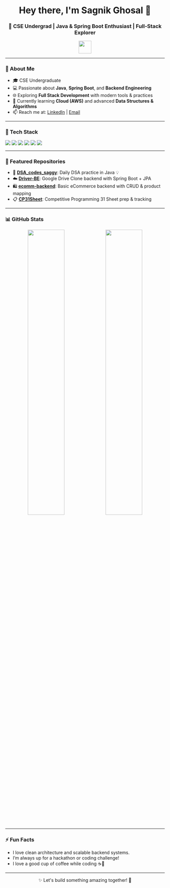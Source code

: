 <h1 align="center">Hey there, I'm Sagnik Ghosal 👋</h1>
<h3 align="center">🚀 CSE Undergrad | Java & Spring Boot Enthusiast | Full-Stack Explorer</h3>

<p align="center">
  <img src="https://media.giphy.com/media/hvRJCLFzcasrR4ia7z/giphy.gif" width="40px">
</p>

---

### 💫 About Me

- 🎓 CSE Undergraduate  
- 💻 Passionate about **Java**, **Spring Boot**, and **Backend Engineering**  
- 🌐 Exploring **Full Stack Development** with modern tools & practices  
- 📘 Currently learning **Cloud (AWS)** and advanced **Data Structures & Algorithms**  
- 📫 Reach me at: [LinkedIn]([https://www.linkedin.com/in/sagnikghosal007/](https://www.linkedin.com/in/sagnikghosal07/)) | [Email](mailto:sagnikghosal5@gmail.com)

---

### 🚀 Tech Stack

<p align="left">
  <img src="https://img.shields.io/badge/Java-%23ED8B00.svg?&style=for-the-badge&logo=java&logoColor=white" />
  <img src="https://img.shields.io/badge/SpringBoot-%236DB33F.svg?&style=for-the-badge&logo=springboot&logoColor=white" />
  <img src="https://img.shields.io/badge/React-%2320232a.svg?&style=for-the-badge&logo=react&logoColor=%2361DAFB" />
  <img src="https://img.shields.io/badge/MySQL-%2300f.svg?&style=for-the-badge&logo=mysql&logoColor=white" />
  <img src="https://img.shields.io/badge/Git-%23F05032.svg?&style=for-the-badge&logo=git&logoColor=white" />
  <img src="https://img.shields.io/badge/Postman-%23FF6C37.svg?&style=for-the-badge&logo=postman&logoColor=white" />
</p>

---

### 📂 Featured Repositories

- 🔧 [**DSA_codes_saggy**](https://github.com/sagnikghosal007/DSA_codes_saggy): Daily DSA practice in Java 💡
- ☁️ [**Driver-BE**](https://github.com/sagnikghosal007/Driver-BE): Google Drive Clone backend with Spring Boot + JPA
- 🛍️ [**ecomm-backend**](https://github.com/sagnikghosal007/ecomm-backend): Basic eCommerce backend with CRUD & product mapping
- 📋 [**CP31Sheet**](https://github.com/sagnikghosal007/CP31Sheet): Competitive Programming 31 Sheet prep & tracking

---

### 📊 GitHub Stats

<p align="center">
  <img src="https://github-readme-stats.vercel.app/api?username=sagnikghosal007&show_icons=true&theme=radical" width="48%" />
  <img src="https://github-readme-streak-stats.herokuapp.com/?user=sagnikghosal007&theme=radical" width="48%" />
</p>

---

### ⚡ Fun Facts

- I love clean architecture and scalable backend systems.
- I’m always up for a hackathon or coding challenge!
- I love a good cup of coffee while coding ☕🧠

---

<p align="center">✨ Let's build something amazing together! 🚀</p>

